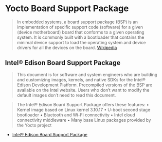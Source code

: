 # Yocto Board Support Package

> In embedded systems, a board support package (BSP) is an implementation of specific support code (software) for a given (device motherboard) board that conforms to a given operating system. It is commonly built with a bootloader that contains the minimal device support to load the operating system and device drivers for all the devices on the board. [Wikipedia](https://en.wikipedia.org/wiki/Board_support_package)

## Intel® Edison Board Support Package

> This document is for software and system engineers who are building and customizing images, kernels, and native SDKs for the Intel® Edison Development Platform. Precompiled versions of the BSP are available on the Intel
website. Users who don’t want to modify the default images don’t need to read this document.

> The Intel® Edison Board Support Package offers these features:
• Kernel image based on Linux kernel 3.10.17
• U-boot second stage bootloader
• Bluetooth and Wi-Fi connectivity
• Intel cloud connectivity middleware
• Many base Linux packages provided by the Yocto project

- [Intel® Edison Board Support Package](http://download.intel.com/support/edison/sb/edisonbsp_ug_331188005.pdf)
